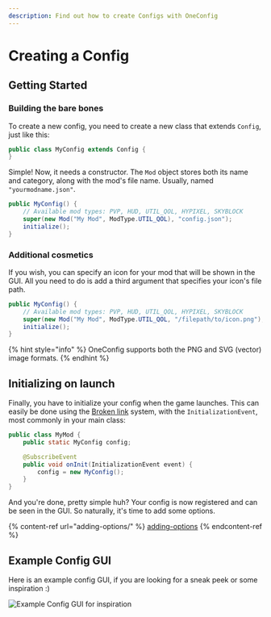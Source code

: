 ```yaml
---
description: Find out how to create Configs with OneConfig
---
```


# Creating a Config

## Getting Started

### Building the bare bones

To create a new config, you need to create a new class that extends `Config`, just like this:

```java
public class MyConfig extends Config {
}
```

Simple! Now, it needs a constructor. The `Mod` object stores both its name and category, along with the mod's file name. Usually, named `"yourmodname.json"`.

```java
public MyConfig() {
    // Available mod types: PVP, HUD, UTIL_QOL, HYPIXEL, SKYBLOCK
    super(new Mod("My Mod", ModType.UTIL_QOL), "config.json");
    initialize();
}
```

### Additional cosmetics

If you wish, you can specify an icon for your mod that will be shown in the GUI. All you need to do is add a third argument that specifies your icon's file path.

```java
public MyConfig() {
    // Available mod types: PVP, HUD, UTIL_QOL, HYPIXEL, SKYBLOCK
    super(new Mod("My Mod", ModType.UTIL_QOL, "/filepath/to/icon.png"), "config.json");
    initialize();
}
```

{% hint style="info" %}
OneConfig supports both the PNG and SVG (vector) image formats.
{% endhint %}

## Initializing on launch

Finally, you have to initialize your config when the game launches. This can easily be done using the [Broken link](broken-reference "mention") system, with the `InitializationEvent`, most commonly in your main class:

```java
public class MyMod {
    public static MyConfig config;

    @SubscribeEvent
    public void onInit(InitializationEvent event) {
        config = new MyConfig();
    }
}
```

And you're done, pretty simple huh? Your config is now registered and can be seen in the GUI. So naturally, it's time to add some options.

{% content-ref url="adding-options/" %}
[adding-options](adding-options/)
{% endcontent-ref %}



## Example Config GUI

Here is an example config GUI, if you are looking for a sneak peek or some inspiration :)

![Example Config GUI for inspiration](<../.gitbook/assets/image (6).png>)
